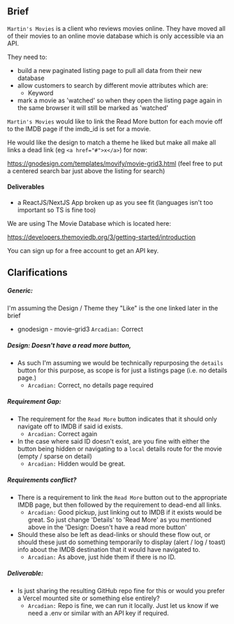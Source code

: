 ## Brief 
`Martin's Movies` is a client who reviews movies online. They have moved all of their movies to an online movie database which is only accessible via an API.
 
They need to:
- build a new paginated listing page to pull all data from their new database
- allow customers to search by different movie attributes which are:
     - Keyword
- mark a movie as 'watched' so when they open the listing page again in the same browser it will still be marked as 'watched'
 
`Martin's Movies` would like to link the Read More button for each movie off to the IMDB page if the imdb_id is set for a movie.
 
He would like the design to match a theme he liked but make all make all links a dead link (eg `<a href="#">x</a>`) for now:
 
https://gnodesign.com/templates/movify/movie-grid3.html (feel free to put a centered search bar just above the listing for search)
 
#### Deliverables
- a ReactJS/NextJS App broken up as you see fit (languages isn't too important so TS is fine too)
 
We are using The Movie Database which is located here:
 
https://developers.themoviedb.org/3/getting-started/introduction
 
You can sign up for a free account to get an API key.


## Clarifications

##### Generic:
I'm assuming the Design / Theme they "Like" is the one linked later in the brief
 - gnodesign - movie-grid3 `Arcadian:` Correct

##### Design: Doesn't have a read more button, 
 - As such I'm assuming we would be technically repurposing the `details` button for this purpose, as  scope is for just a listings page (i.e. no details page.) 
   - `Arcadian:` Correct, no details page required

##### Requirement Gap:
 - The requirement for the `Read More` button indicates that it should only navigate off to IMDB if said id exists. 
   - `Arcadian:` Correct again
 - In the case where said ID doesn't exist, are you fine with either the button being hidden or navigating to a `local` details route for the movie (empty / sparse on detail)
   - `Arcadian:` Hidden would be great.

##### Requirements conflict?
 - There is a requirement to link the `Read More` button out to the appropriate IMDB page, but then followed by the requirement to dead-end all links.
   - `Arcadian:` Good pickup, just linking out to IMDB if it exists would be great. So just change 'Details' to 'Read More' as you mentioned above in the 'Design: Doesn't have a read more button' 
 - Should these also be left as dead-links or should these flow out, or should these just do something temporarily to display (alert / log / toast) info about the IMDB destination that it would have navigated to.
   - `Arcadian:` As above, just hide them if there is no ID.

##### Deliverable:
 - Is just sharing the resulting GitHub repo fine for this or would you prefer a Vercel mounted site or something else entirely? 
   - `Arcadian:` Repo is fine, we can run it locally. Just let us know if we need a .env or similar with an API key if required.